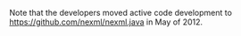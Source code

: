Note that the developers moved active code development to https://github.com/nexml/nexml.java in May of 2012.  
